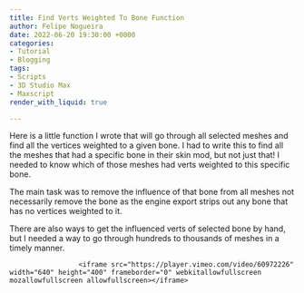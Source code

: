 ```yaml
---
title: Find Verts Weighted To Bone Function
author: Felipe Nogueira
date: 2022-06-20 19:30:00 +0000
categories:
- Tutorial
- Blogging
tags:
- Scripts
- 3D Studio Max
- Maxscript
render_with_liquid: true

---
```

Here is a little function I wrote that will go through all selected meshes and find all the vertices weighted to a given bone. I had to write this to find all the meshes that had a specific bone in their skin mod, but not just that! I needed to know which of those meshes had verts weighted to this specific bone.

The main task was to remove the influence of that bone from all meshes not necessarily remove the bone as the engine export strips out any bone that has no vertices weighted to it.

There are also ways to get the influenced verts of selected bone by hand, but I needed a way to go through hundreds to thousands of meshes in a timely manner.

                     <iframe src="https://player.vimeo.com/video/60972226" width="640" height="400" frameborder="0" webkitallowfullscreen mozallowfullscreen allowfullscreen></iframe>